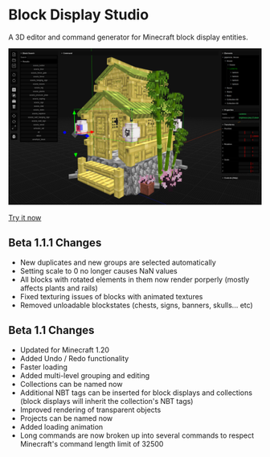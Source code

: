 # Block Display Studio
A 3D editor and command generator for Minecraft block display entities.

![](Screenshot_20230611_134122.png)

[Try it now](https://eszesbalint.github.io/bdstudio)

## Beta 1.1.1 Changes
- New duplicates and new groups are selected automatically
- Setting scale to 0 no longer causes NaN values
- All blocks with rotated elements in them now render porperly (mostly affects plants and rails)
- Fixed texturing issues of blocks with animated textures
- Removed unloadable blockstates (chests, signs, banners, skulls... etc)

## Beta 1.1 Changes
- Updated for Minecraft 1.20
- Added Undo / Redo functionality
- Faster loading
- Added multi-level grouping and editing
- Collections can be named now
- Additional NBT tags can be inserted for block displays and collections (block displays will inherit the collection's NBT tags)
- Improved rendering of transparent objects
- Projects can be named now
- Added loading animation
- Long commands are now broken up into several commands to respect Minecraft's command length limit of 32500